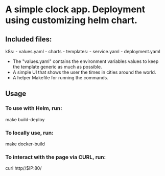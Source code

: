 # A simple clock app. Deployment using customizing helm chart.

## Included files:

k8s:
    - values.yaml
    - charts
    - templates:
        - service.yaml
        - deployment.yaml

- The "values.yaml" contains the environment variables values to keep the template generic as much as possible.
- A simple UI that shows the user the times in cities around the world.
- A helper Makefile for running the commands.

## Usage
### To use with Helm, run:

make build-deploy


### To locally use, run:

make docker-build


### To interact with the page via CURL, run:

curl http//$IP:80/
